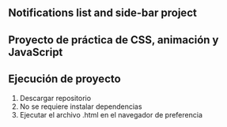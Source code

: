 ## Notifications list and side-bar project

## Proyecto de práctica de CSS, animación y JavaScript

## Ejecución de proyecto

1. Descargar repositorio
2. No se requiere instalar dependencias
3. Ejecutar el archivo .html en el navegador de preferencia
